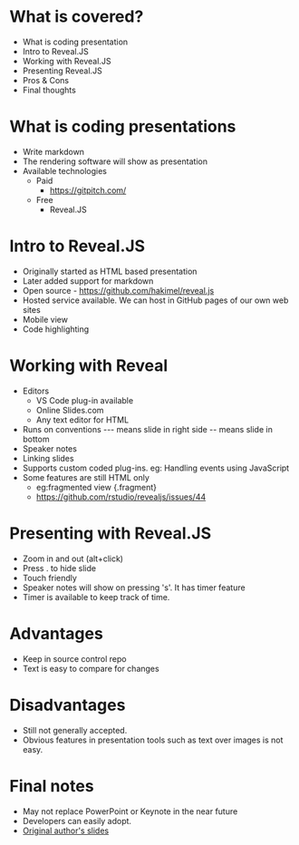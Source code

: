 # What is covered?

- What is coding presentation
- Intro to Reveal.JS
- Working with Reveal.JS
- Presenting Reveal.JS
- Pros & Cons
- Final thoughts

# What is coding presentations

- Write markdown
- The rendering software will show as presentation
- Available technologies
  - Paid
    - https://gitpitch.com/
  - Free
    - Reveal.JS

# Intro to Reveal.JS

- Originally started as HTML based presentation
- Later added support for markdown
- Open source - https://github.com/hakimel/reveal.js
- Hosted service available. We can host in GitHub pages of our own web sites
- Mobile view
- Code highlighting

# Working with Reveal

- Editors
  - VS Code plug-in available
  - Online Slides.com
  - Any text editor for HTML
- Runs on conventions --- means slide in right side -- means slide in bottom
- Speaker notes
- Linking slides
- Supports custom coded plug-ins. eg: Handling events using JavaScript
- Some features are still HTML only
  - eg:fragmented view {.fragment}
  - https://github.com/rstudio/revealjs/issues/44

# Presenting with Reveal.JS

- Zoom in and out (alt+click)
- Press . to hide slide
- Touch friendly
- Speaker notes will show on pressing 's'. It has timer feature
- Timer is available to keep track of time.

# Advantages

- Keep in source control repo
- Text is easy to compare for changes

# Disadvantages

- Still not generally accepted.
- Obvious features in presentation tools such as text over images is not easy.

# Final notes

- May not replace PowerPoint or Keynote in the near future
- Developers can easily adopt.
- [Original author's slides ](https://www.w3.org/2013/06/revealjs/#/)